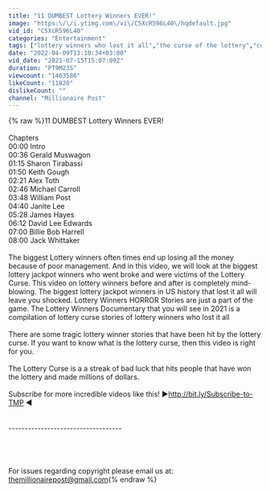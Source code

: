 ```yaml
---
title: "11 DUMBEST Lottery Winners EVER!"
image: "https:\/\/i.ytimg.com\/vi\/C5XcR596L40\/hqdefault.jpg"
vid_id: "C5XcR596L40"
categories: "Entertainment"
tags: ["lottery winners who lost it all","the curse of the lottery","curse of the lottery"]
date: "2022-04-09T13:10:34+03:00"
vid_date: "2021-07-15T15:07:09Z"
duration: "PT9M23S"
viewcount: "1463586"
likeCount: "11820"
dislikeCount: ""
channel: "Millionaire Post"
---
```

{% raw %}11 DUMBEST Lottery Winners EVER!<br /><br />Chapters<br />00:00 Intro<br />00:36 Gerald Muswagon<br />01:15 Sharon Tirabassi<br />01:50 Keith Gough<br />02:21 Alex Toth<br />02:46 Michael Carroll<br />03:48 William Post<br />04:40 Janite Lee<br />05:28 James Hayes<br />06:12 David Lee Edwards<br />07:00 Billie Bob Harrell<br />08:00 Jack Whittaker<br /><br />The biggest Lottery winners often times end up losing all the money because of poor management. And in this video, we will look at the biggest lottery jackpot winners who went broke and were victims of the Lottery Curse. This video on lottery winners before and after is completely mind-blowing. The biggest lottery jackpot winners in US history that lost it all will leave you shocked. Lottery Winners HORROR Stories are just a part of the game. The Lottery Winners Documentary that you will see in 2021 is a compilation of lottery curse stories of lottery winners who lost it all<br /><br />There are some tragic lottery winner stories that have been hit by the lottery curse. If you want to know what is the lottery curse, then this video is right for you.<br /><br />The Lottery Curse is a a streak of bad luck that hits people that have won the lottery and made millions of dollars.<br /><br />Subscribe for more incredible videos like this! ►<a rel="nofollow" target="blank" href="http://bit.ly/Subscribe-to-TMP">http://bit.ly/Subscribe-to-TMP</a> ◄<br /><br /><br />-----------------------------------<br /><br /><br /><br /><br />For issues regarding copyright please email us at: themillionairepost@gmail.com{% endraw %}
